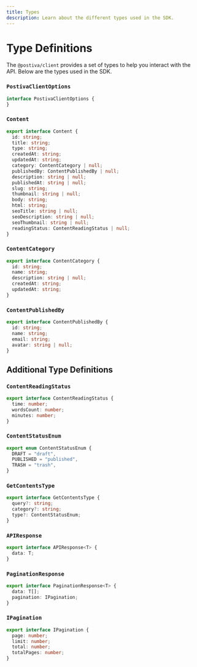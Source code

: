 ```yaml
---
title: Types
description: Learn about the different types used in the SDK.
---
```


# Type Definitions

The `@postiva/client` provides a set of types to help you interact with the API. Below are the types used in the SDK.

### `PostivaClientOptions`

```ts
interface PostivaClientOptions {
}
```

### `Content`

```ts
export interface Content {
  id: string;
  title: string;
  type: string;
  createdAt: string;
  updatedAt: string;
  category: ContentCategory | null;
  publishedBy: ContentPublishedBy | null;
  description: string | null;
  publishedAt: string | null;
  slug: string;
  thumbnail: string | null;
  body: string;
  html: string;
  seoTitle: string | null;
  seoDescription: string | null;
  seoThumbnail: string | null;
  readingStatus: ContentReadingStatus | null;
}
```

### `ContentCategory`

```ts
export interface ContentCategory {
  id: string;
  name: string;
  description: string | null;
  createdAt: string;
  updatedAt: string;
}
```

### `ContentPublishedBy`

```ts
export interface ContentPublishedBy {
  id: string;
  name: string;
  email: string;
  avatar: string | null;
}
```

## Additional Type Definitions

### `ContentReadingStatus`

```ts
export interface ContentReadingStatus {
  time: number;
  wordsCount: number;
  minutes: number;
}
```

### `ContentStatusEnum`

```ts
export enum ContentStatusEnum {
  DRAFT = "draft",
  PUBLISHED = "published",
  TRASH = "trash",
}
```

### `GetContentsType`

```ts
export interface GetContentsType {
  query?: string;
  category?: string;
  type?: ContentStatusEnum;
}
```

### `APIResponse`

```ts
export interface APIResponse<T> {
  data: T;
}
```

### `PaginationResponse`

```ts
export interface PaginationResponse<T> {
  data: T[];
  pagination: IPagination;
}
```

### `IPagination`

```ts
export interface IPagination {
  page: number;
  limit: number;
  total: number;
  totalPages: number;
}
```